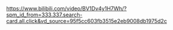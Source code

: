 https://www.bilibili.com/video/BV1Dv4y1H7Wh/?spm_id_from=333.337.search-card.all.click&vd_source=95f5cc603fb3515e2eb9008db1975d2c

